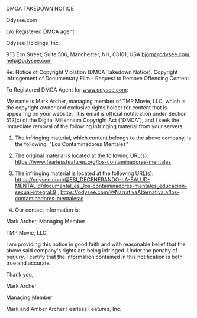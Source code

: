 
DMCA TAKEDOWN NOTICE

Odysee.com

c/o Registered DMCA agent

Odysee Holdings, Inc.

913 Elm Street, Suite 506, Manchester, NH, 03101, USA
bjorn@odysee.com, help@odysee.com

Re: Notice of Copyright Violation (DMCA Takedown Notice), Copyright Infringement of Documentary Film - Request to Remove Offending Content.

To Registered DMCA Agent for www.odysee.com:

My name is Mark Archer, managing member of TMP Movie, LLC, which is the copyright owner and exclusive rights holder for content that is appearing on your website. This email is official notification under Section 512(c) of the Digital Millennium Copyright Act ("DMCA"), and I seek the immediate removal of the following infringing material from your servers.

1. The infringing material, which content belongs to the above company, is the following: "Los Contaminadores Mentales"

2. The original material is located at the following URL(s): https://www.fearlessfeatures.org/los-contaminadores-mentales
3. The infringing material is located at the following URL(s): https://odysee.com/@ESI_DEGENERANDO-LA-SALUD-MENTAL:d/documental_esi_los-contaminadores-mentales_educacion-sexual-integral:9 , https://odysee.com/@NarrativaAlternativa:a/los-contaminadores-mentales:c

4. Our contact information is:

Mark Archer, Managing Member

TMP Movie, LLC


I am providing this notice in good faith and with reasonable belief that the above said company's rights are being infringed. Under the penalty of perjury, I certify that the information contained in this notification is both true and accurate.

Thank you,

Mark Archer

Managing Member

Mark and Amber Archer
Fearless Features, Inc.
